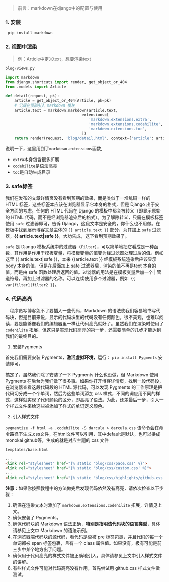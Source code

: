 > 前言：markdown在django中的配置与使用

### 1. 安装

```ruby
 pip install markdown
```

### 2. 视图中渲染

> 例：Article中定义text，想要渲染text

```python
blog/views.py

import markdown
from django.shortcuts import render, get_object_or_404
from .models import Article

def detail(request, pk):
    article = get_object_or_404(Article, pk=pk)
    # 记得在顶部引入 markdown 模块
    article.text = markdown.markdown(article.text,
                                  extensions=[
                                     'markdown.extensions.extra',
                                     'markdown.extensions.codehilite',
                                     'markdown.extensions.toc',
                                  ])
    return render(request, 'blog/detail.html', context={'article': article})
```

说明一下，这里用到了`markdown.extensions`函数, 

- `extra`本身包含很多扩展
- `codehilite`是语法高亮
- `toc`是自动生成目录

### 3. safe标签

我们在发布的文章详情页没有看到预期的效果，而是类似于一堆乱码一样的 HTML 标签，这些标签本应该在浏览器显示它本身的格式，但是 Django 出于安全方面的考虑，任何的 HTML 代码在 Django 的模板中都会被转义（即显示原始的 HTML 代码，而不是经浏览器渲染后的格式）。为了解除转义，只需在模板标签使用 `safe` 过滤器即可，告诉 Django，这段文本是安全的，你什么也不用做。在模板中找到展示博客文章主体的 `{{ article.text }}` 部分，为其加上 `safe` 过滤器，**{{ article.text|safe }}**，大功告成，这下看到预期效果了。



 `safe` 是 Django 模板系统中的过滤器（`Filter`），可以简单地把它看成是一种函数，其作用是作用于模板变量，将模板变量的值变为经过滤器处理过后的值。例如这里 {{ article.text|safe }}，本来 {{article.text }} 经模板系统渲染后应该显示 body 本身的值，但是在后面加上 safe 过滤器后，渲染的值不再是text 本身的值，而是由 safe 函数处理后返回的值。过滤器的用法是在模板变量后加一个 | 管道符号，再加上过滤器的名称。可以连续使用多个过滤器，例如` {{ var|filter1|filter2 }}`。

### 4. 代码高亮

&ensp;&ensp;程序员写博客免不了要插入一些代码，Markdown 的语法使我们容易地书写代码块，但是目前来说，显示的代码块里的代码没有任何颜色，很不美观，也难以阅读，要是能够像我们的编辑器里一样让代码高亮就好了。虽然我们在渲染时使用了` codehilite` 拓展，但这只是实现代码高亮的第一步，还需要简单的几步才能达到我们的最终目的。

1. 安装Pygments

首先我们需要安装 Pygments，**激活虚拟环境**，运行： `pip install Pygments` 安装即可。

搞定了，虽然我们除了安装了一下 Pygments 什么也没做，但 Markdown 使用 Pygments 在后台为我们做了很多事。如果你打开博客详情页，找到一段代码段，在浏览器查看这段代码段的 HTML 源代码，可以发现 Pygments 的工作原理是把代码切分成一个个单词，然后为这些单词添加 css 样式，不同的词应用不同的样式，这样就实现了代码颜色的区分，即高亮了语法。为此，还差最后一步，引入一个样式文件来给这些被添加了样式的单词定义颜色。

2. 引入样式文件

`pygmentize -f html -a .codehilite -S darcula > darcula.css` 该命令会在命令路径下生成.css文件，在html文件可以引用，其中default是默认，也可以换成monokai github等，生成的就是对应主题的.css 文件

```html
templates/base.html

...
<link rel="stylesheet" href="{% static 'blog/css/pace.css' %}">
<link rel="stylesheet" href="{% static 'blog/css/custom.css' %}">
...
<link rel="stylesheet" href="{% static 'blog/css/highlights/github.css' %}">
```

**注意**：如果你按照教程中的方法做完后发现代码依然没有高亮，请依次检查以下步骤：

1. 确保在渲染文本时添加了 `markdown.extensions.codehilite` 拓展，详情见上文。
2. 确保安装了 Pygments。
3. 确保代码块的 Markdown 语法正确，**特别是指明该代码块的语言类型**，具体请参见上文中 Markdown 的语法示例。
4. 在浏览器端代码块的源代码，看代码是否被 pre 标签包裹，并且代码的每一个单词都被 span 标签包裹，且有一个 class 属性值。如果没有，极有可能是前三步中某个地方出了问题。
5. 确保用于代码高亮的样式文件被正确地引入，具体请参见上文中引入样式文件的讲解。
6. 有些样式文件可能对代码高亮没有作用，首先尝试用 github.css 样式文件做测试。

 
